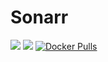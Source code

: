 # Sonarr

[![](https://img.shields.io/github/stars/Prowlarr/Prowlarr?label=%E2%AD%90%20Stars&style=flat-square)](https://github.com/Prowlarr/Prowlarr)
[![](https://img.shields.io/github/v/release/Prowlarr/Prowlarr?label=%F0%9F%9A%80%20Release&style=flat-square)](https://github.com/Jackett/Jackett/releases/latest)
[![Docker Pulls](https://img.shields.io/docker/pulls/linuxserver/prowlarr.svg?maxAge=60&style=flat-square)](https://hub.docker.com/r/linuxserver/prowlarr/)